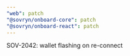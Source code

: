 ```yaml
---
"web": patch
"@sovryn/onboard-core": patch
"@sovryn/onboard-react": patch
---
```


SOV-2042: wallet flashing on re-connect
